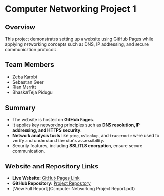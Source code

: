  # Computer Networking Project 1

## Overview
This project demonstrates setting up a website using GitHub Pages while applying networking concepts such as DNS, IP addressing, and secure communication protocols.

## Team Members
- Zeba Karobi
- Sebastian Geer
- Rian Merritt
- BhaskarTeja Pidugu

## Summary
- The website is hosted on **GitHub Pages**.
- It applies key networking principles such as **DNS resolution, IP addressing, and HTTPS security**.
- **Network analysis tools** like `ping`, `nslookup`, and `traceroute` were used to verify and understand the site's accessibility.
- Security features, including **SSL/TLS encryption**, ensure secure communication.

## Website and Repository Links
- **Live Website:** [GitHub Pages Link](https://bhaskartej.github.io/csc_computer_networks_proj1/)
- **GitHub Repository:** [Project Repository](https://github.com/Zkarobi/csc_computer_networks_proj1)
- [View Full Report](Computer Networking Project Report.pdf) 
  
